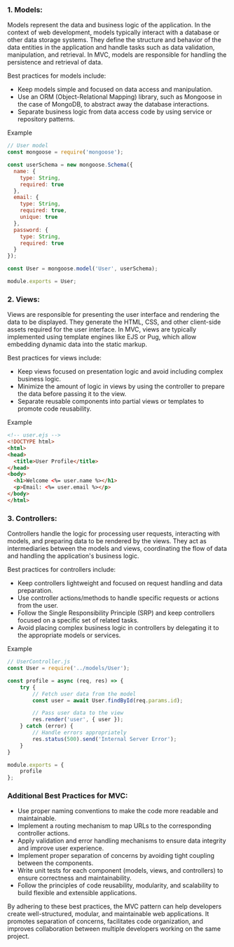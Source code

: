 ### 1. Models:
Models represent the data and business logic of the application. In the context of web development, models typically interact with a database or other data storage systems. They define the structure and behavior of the data entities in the application and handle tasks such as data validation, manipulation, and retrieval. In MVC, models are responsible for handling the persistence and retrieval of data.

Best practices for models include:
- Keep models simple and focused on data access and manipulation.
- Use an ORM (Object-Relational Mapping) library, such as Mongoose in the case of MongoDB, to abstract away the database interactions.
- Separate business logic from data access code by using service or repository patterns.

Example
```javascript
// User model
const mongoose = require('mongoose');

const userSchema = new mongoose.Schema({
  name: {
    type: String,
    required: true
  },
  email: {
    type: String,
    required: true,
    unique: true
  },
  password: {
    type: String,
    required: true
  }
});

const User = mongoose.model('User', userSchema);

module.exports = User;
```

### 2. Views:
Views are responsible for presenting the user interface and rendering the data to be displayed. They generate the HTML, CSS, and other client-side assets required for the user interface. In MVC, views are typically implemented using template engines like EJS or Pug, which allow embedding dynamic data into the static markup.

Best practices for views include:
- Keep views focused on presentation logic and avoid including complex business logic.
- Minimize the amount of logic in views by using the controller to prepare the data before passing it to the view.
- Separate reusable components into partial views or templates to promote code reusability.

Example
```html
<!-- user.ejs -->
<!DOCTYPE html>
<html>
<head>
  <title>User Profile</title>
</head>
<body>
  <h1>Welcome <%= user.name %></h1>
  <p>Email: <%= user.email %></p>
</body>
</html>

```

### 3. Controllers:
Controllers handle the logic for processing user requests, interacting with models, and preparing data to be rendered by the views. They act as intermediaries between the models and views, coordinating the flow of data and handling the application's business logic.

Best practices for controllers include:

- Keep controllers lightweight and focused on request handling and data preparation.
- Use controller actions/methods to handle specific requests or actions from the user.
- Follow the Single Responsibility Principle (SRP) and keep controllers focused on a specific set of related tasks.
- Avoid placing complex business logic in controllers by delegating it to the appropriate models or services.

Example
```javascript
// UserController.js
const User = require('../models/User');

const profile = async (req, res) => {
    try {
        // Fetch user data from the model
        const user = await User.findById(req.params.id);

        // Pass user data to the view
        res.render('user', { user });
    } catch (error) {
        // Handle errors appropriately
        res.status(500).send('Internal Server Error');
    }
}

module.exports = {
    profile
};
```

### Additional Best Practices for MVC:

- Use proper naming conventions to make the code more readable and maintainable.
- Implement a routing mechanism to map URLs to the corresponding controller actions.
- Apply validation and error handling mechanisms to ensure data integrity and improve user experience.
- Implement proper separation of concerns by avoiding tight coupling between the components.
- Write unit tests for each component (models, views, and controllers) to ensure correctness and maintainability.
- Follow the principles of code reusability, modularity, and scalability to build flexible and extensible applications.

By adhering to these best practices, the MVC pattern can help developers create well-structured, modular, and maintainable web applications. It promotes separation of concerns, facilitates code organization, and improves collaboration between multiple developers working on the same project.